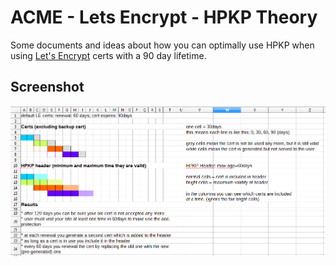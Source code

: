 # ACME - Lets Encrypt - HPKP Theory

Some documents and ideas about how you can optimally use HPKP when using [Let's Encrypt](https://letsencrypt.org/) certs with a 90 day lifetime.

## Screenshot
![screenshot](screenshot.png)
